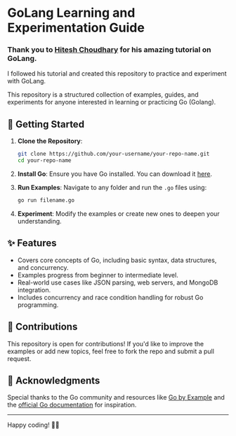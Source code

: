 # GoLang Learning and Experimentation Guide

### Thank you to [Hitesh Choudhary](https://www.youtube.com/watch?v=JoJ8Sw5Yb4c&list=PLRAV69dS1uWQGDQoBYMZWKjzuhCaOnBpa) for his amazing tutorial on GoLang.

I followed his tutorial and created this repository to practice and experiment with GoLang.

This repository is a structured collection of examples, guides, and experiments for anyone interested in learning or practicing Go (Golang).

## 🚀 Getting Started

1. **Clone the Repository**:

   ```bash
   git clone https://github.com/your-username/your-repo-name.git
   cd your-repo-name
   ```

2. **Install Go**:
   Ensure you have Go installed. You can download it [here](https://golang.org/dl/).

3. **Run Examples**:
   Navigate to any folder and run the `.go` files using:

   ```bash
   go run filename.go
   ```

4. **Experiment**:
   Modify the examples or create new ones to deepen your understanding.

## ✨ Features

- Covers core concepts of Go, including basic syntax, data structures, and concurrency.
- Examples progress from beginner to intermediate level.
- Real-world use cases like JSON parsing, web servers, and MongoDB integration.
- Includes concurrency and race condition handling for robust Go programming.

## 🤝 Contributions

This repository is open for contributions! If you'd like to improve the examples or add new topics, feel free to fork the repo and submit a pull request.

## 🌟 Acknowledgments

Special thanks to the Go community and resources like [Go by Example](https://gobyexample.com/) and the [official Go documentation](https://golang.org/doc/) for inspiration.

---

Happy coding! 🧑‍💻

